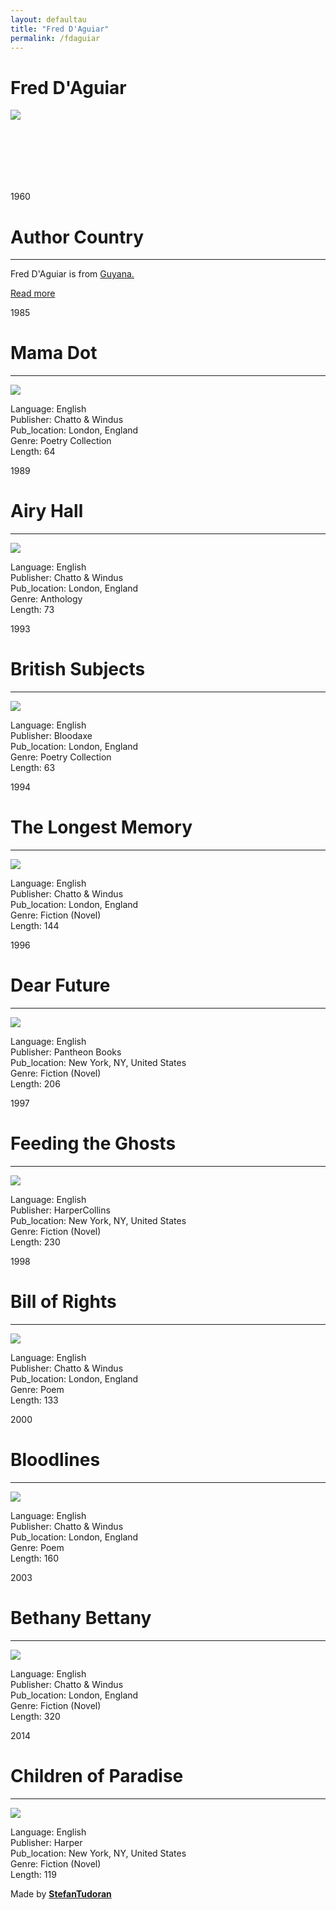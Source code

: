 ```yaml
---
layout: defaultau
title: "Fred D'Aguiar"
permalink: /fdaguiar
---
```

<!-- partial:index.partial.html -->
<div class="content">
    <h1>Fred D'Aguiar</h1>
    <div class="quote">
        <div><img src="https://i.harperapps.com/authors/14934/x500.JPG" class="logo"></div>
    </div>
    <div class="timeline">
        <div style="padding-bottom:100px;"></div>
        <div class="block">
            <div class="date right"><p class="right"> 1960 </p></div>
            <div class="dot"></div>
            <div class="left first">
            <div class="author_country">
                <h1>Author Country</h1><hr>
          <div class="aclocation">  <p>Fred D'Aguiar is from <a href="http://localhost:4000/62">Guyana.</a></p></div>
                <div class="acreadmore">  <a href="https://en.wikipedia.org/wiki/Fred_D%27Aguiar" target="_blank">Read more</a></div>
            </div>
            </div>
        </div>
        <div class="block">
            <div class="date left"><p class="left">1985</p></div>
            <div class="dot"></div>
            <div class="right">
                <h1>Mama Dot</h1><hr>
                <p><img src="https://m.media-amazon.com/images/I/51yYTx5YMTL.jpg"></p>
                <p>Language: English<br/>
                Publisher: Chatto & Windus<br/>
                Pub_location: London, England<br/>
                Genre: Poetry Collection<br/>
                Length: 64</p>
            </div>
        </div>
        <div class="block">
            <div class="date right"><p class="right">1989</p></div>
            <div class="dot"></div>
            <div class="left hide">
                <h1>Airy Hall</h1><hr>
                <p><img src="https://m.media-amazon.com/images/I/414qBCtfxUL._SY291_BO1,204,203,200_QL40_FMwebp_.jpg"></p>
                <p>Language: English<br/>
                Publisher: Chatto & Windus<br/>
                Pub_location: London, England<br/>
                Genre: Anthology<br/>
                Length: 73</p>
            </div>
        </div>
        <div class="block">
            <div class="date left"><p class="left">1993</p></div>
            <div class="dot"></div>
            <div class="right hide">
                <h1>British Subjects</h1><hr>
                <p><img src="https://m.media-amazon.com/images/I/41gQfX+UWPL._SY344_BO1,204,203,200_.jpg"></p>
                <p>Language: English<br/>
                Publisher: Bloodaxe<br/>
                Pub_location: London, England<br/>
                Genre: Poetry Collection<br/>
                Length: 63</p>
            </div>
        </div>
        <div class="block">
            <div class="date right"><p class="right">1994</p></div>
            <div class="dot"></div>
            <div class="left hide">
                <h1>The Longest Memory</h1><hr>
                <p><img src="https://upload.wikimedia.org/wikipedia/en/1/1e/The_Longest_Memory.jpg"></p>
                <p>Language: English<br/>
                Publisher: Chatto & Windus<br/>
                Pub_location: London, England<br/>
                Genre: Fiction (Novel)<br/>
                Length: 144</p>
            </div>
        </div>
        <div class="block">
            <div class="date left"><p class="left">1996</p></div>
            <div class="dot"></div>
            <div class="right">
                <h1>Dear Future</h1><hr>
                <p><img src="https://m.media-amazon.com/images/I/21ZTV7EAMJL._BO1,204,203,200_.jpg"></p>
                <p>
                Language: English<br/>
                Publisher: Pantheon Books<br/>
                Pub_location: New York, NY, United States<br/>
                Genre: Fiction (Novel)<br/>
                Length: 206</p>
            </div>
        </div>
        <div class="block">
            <div class="date right"><p class="right">1997</p></div>
            <div class="dot"></div>
            <div class="left hide">
                <h1>Feeding the Ghosts</h1><hr>
                <p><img src="https://m.media-amazon.com/images/I/51R7e2CAUfL._SY291_BO1,204,203,200_QL40_FMwebp_.jpg"></p>
                <p>Language: English<br/>
                Publisher: HarperCollins<br/>
                Pub_location: New York, NY, United States<br/>
                Genre: Fiction (Novel)<br/>
                Length: 230</p>
            </div>
        </div>
        <div class="block">
            <div class="date left"><p class="left">1998</p></div>
            <div class="dot"></div>
            <div class="right hide">
                <h1>Bill of Rights</h1><hr>
                <p><img src="https://m.media-amazon.com/images/I/41iuyT5MbrL._SY291_BO1,204,203,200_QL40_FMwebp_.jpg"></p>
                <p>Language: English<br/>
                Publisher: Chatto & Windus<br/>
                Pub_location: London, England<br/>
                Genre: Poem<br/>
                Length: 133</p>
            </div>
        </div>
        <div class="block">
            <div class="date right"><p class="right">2000</p></div>
            <div class="dot"></div>
            <div class="left hide">
                <h1>Bloodlines</h1><hr>
                <p><img src="https://images-na.ssl-images-amazon.com/images/I/51sbV+PxxwL._SX327_BO1,204,203,200_.jpg"></p>
                <p>Language: English<br/>
                Publisher: Chatto & Windus<br/>
                Pub_location: London, England<br/>
                Genre: Poem<br/>
                Length: 160</p>
            </div>
        </div>
        <div class="block">
            <div class="date left"><p class="left">2003</p></div>
            <div class="dot"></div>
            <div class="right hide">
                <h1>Bethany Bettany</h1><hr>
                <p><img src="https://m.media-amazon.com/images/I/51LahFiIkmL._SY291_BO1,204,203,200_QL40_FMwebp_.jpg"></p>
                <p>Language: English<br/>
                Publisher: Chatto & Windus<br/>
                Pub_location: London, England<br/>
                Genre: Fiction (Novel)<br/>
                Length: 320</p>
            </div>
        </div>
        <div class="block">
            <div class="date right"><p class="right">2014</p></div>
            <div class="dot"></div>
            <div class="left hide">
                <h1>Children of Paradise</h1><hr>
                <p><img src="https://i.gr-assets.com/images/S/compressed.photo.goodreads.com/books/1375115110l/18263394.jpg"></p>
                <p>Language: English<br/>
                Publisher: Harper<br/>
                Pub_location: New York, NY, United States<br/>
                Genre: Fiction (Novel)<br/>
                Length: 119</p>
            </div>
        </div>
        <div id="footer">
        <p id="copyright">Made by&nbsp;<strong><a href="https://www.linkedin.com/in/nicolae-stefan-tudoran-b02291127/" target="_blank">StefanTudoran</a></strong></p>
    </div>
</div>
<!-- partial -->
  <script src='https://cdnjs.cloudflare.com/ajax/libs/jquery/3.1.1/jquery.min.js'></script><script  src="assets/js/authorscript.js"></script>
